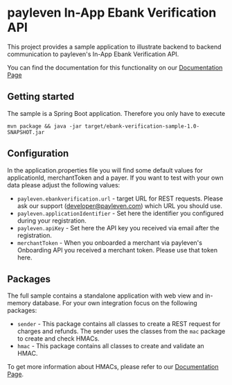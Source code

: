 # payleven In-App Ebank Verification API

This project provides a sample application to illustrate backend to backend communication to payleven's In-App Ebank Verification
API.

You can find the documentation for this functionality on our [Documentation Page](https://developer.payleven.com/docs/In-App/index.html#/ebank)

## Getting started

The sample is a Spring Boot application. Therefore you only have to execute

`mvn package && java -jar target/ebank-verification-sample-1.0-SNAPSHOT.jar`

## Configuration

In the application.properties file you will find some default values for applicationId, merchantToken and a payer.
If you want to test with your own data please adjust the following values:

* `payleven.ebankverification.url` - target URL for REST requests. Please ask our support (developer@payleven.com) which URL you should use.
* `payleven.applicationIdentifier` - Set here the identifier you configured during your registration.
* `payleven.apiKey` - Set here the API key you received via email after the registration.
* `merchantToken` - When you onboarded a merchant via payleven's Onboarding API you received a merchant token. Please use that token here.

## Packages

The full sample contains a standalone application with web view and in-memory database. For your own integration focus on
the following packages:

* `sender` - This package contains all classes to create a REST request for charges and refunds. The sender uses the classes from the `mac` package to create and check HMACs.
* `hmac` - This package contains all classes to create and validate an HMAC.

To get more information about HMACs, please refer to our [Documentation Page](https://developer.payleven.com/docs/In-App/index.html#/hmac).

